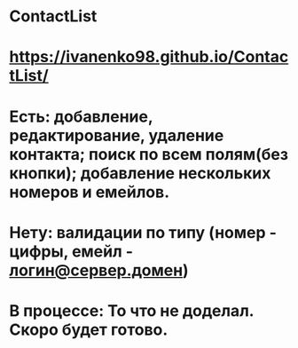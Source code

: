 # ContactList
# https://ivanenko98.github.io/ContactList/
# Есть: добавление, редактирование, удаление контакта; поиск по всем полям(без кнопки); добавление нескольких номеров и емейлов.
# Нету: валидации по типу (номер - цифры, емейл - логин@сервер.домен)
# В процессе: То что не доделал. Скоро будет готово.

